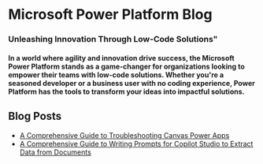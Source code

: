 # Microsoft Power Platform Blog
### Unleashing Innovation Through Low-Code Solutions"
#### In a world where agility and innovation drive success, the Microsoft Power Platform stands as a game-changer for organizations looking to empower their teams with low-code solutions. Whether you're a seasoned developer or a business user with no coding experience, Power Platform has the tools to transform your ideas into impactful solutions.
         
## Blog Posts
- [A Comprehensive Guide to Troubleshooting Canvas Power Apps](posts/AComprehensiveGuidetoTroubleshootingCanvasPowerApps.md)
- [A Comprehensive Guide to Writing Prompts for Copilot Studio to Extract Data from Documents](posts/PromptingForCopilotStudio.md)
